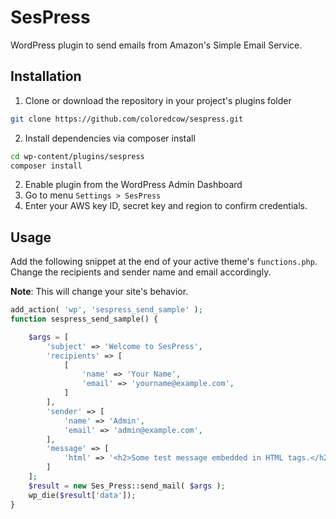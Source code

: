# SesPress

WordPress plugin to send emails from Amazon's Simple Email Service.

## Installation

1. Clone or download the repository in your project's plugins folder
```sh
git clone https://github.com/coloredcow/sespress.git
```
2. Install dependencies via composer install
```sh
cd wp-content/plugins/sespress
composer install
```
2. Enable plugin from the WordPress Admin Dashboard
3. Go to menu `Settings > SesPress`
4. Enter your AWS key ID, secret key and region to confirm credentials.

## Usage

Add the following snippet at the end of your active theme's `functions.php`. Change the recipients and sender name and email accordingly.

**Note**: This will change your site's behavior.

```php
add_action( 'wp', 'sespress_send_sample' );
function sespress_send_sample() {

	$args = [
		'subject' => 'Welcome to SesPress',
		'recipients' => [
			[
				'name' => 'Your Name',
				'email' => 'yourname@example.com',
			]
		],
		'sender' => [
			'name' => 'Admin',
			'email' => 'admin@example.com',
		],
		'message' => [
			'html' => '<h2>Some test message embedded in HTML tags.</h2>',
		]
	];
	$result = new Ses_Press::send_mail( $args );
	wp_die($result['data']);
}
```
